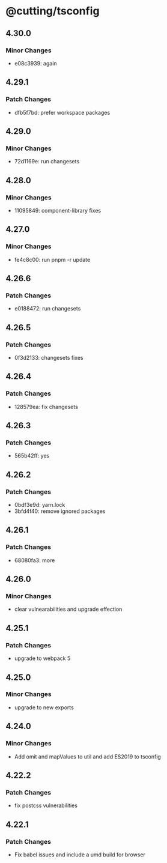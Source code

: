 # @cutting/tsconfig

## 4.30.0

### Minor Changes

- e08c3939: again

## 4.29.1

### Patch Changes

- dfb5f7bd: prefer workspace packages

## 4.29.0

### Minor Changes

- 72d1169e: run changesets

## 4.28.0

### Minor Changes

- 11095849: component-library fixes

## 4.27.0

### Minor Changes

- fe4c8c00: run pnpm -r update

## 4.26.6

### Patch Changes

- e0188472: run changesets

## 4.26.5

### Patch Changes

- 0f3d2133: changesets fixes

## 4.26.4

### Patch Changes

- 128579ea: fix changesets

## 4.26.3

### Patch Changes

- 565b42ff: yes

## 4.26.2

### Patch Changes

- 0bdf3e9d: yarn.lock
- 3bfd4f40: remove ignored packages

## 4.26.1

### Patch Changes

- 68080fa3: more

## 4.26.0

### Minor Changes

- clear vulnearabilities and upgrade effection

## 4.25.1

### Patch Changes

- upgrade to webpack 5

## 4.25.0

### Minor Changes

- upgrade to new exports

## 4.24.0

### Minor Changes

- Add omit and mapValues to util and add ES2019 to tsconfig

## 4.22.2

### Patch Changes

- fix postcss vulnerabilities

## 4.22.1

### Patch Changes

- Fix babel issues and include a umd build for browser
